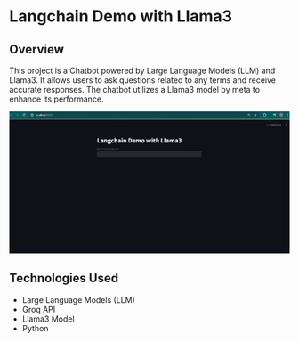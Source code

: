# Langchain Demo with Llama3

## Overview

This project is a Chatbot powered by Large Language Models (LLM) and Llama3. It allows users to ask questions related to any terms and receive accurate responses. The chatbot utilizes a Llama3 model by meta to enhance its performance.

![](assets/demo.png)

## Technologies Used

- Large Language Models (LLM)
- Groq API
- Llama3 Model
- Python
